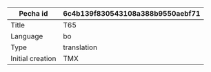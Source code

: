 |Pecha id | 6c4b139f830543108a388b9550aebf71
| --- | --- 
|Title | T65 
|Language | bo
|Type | translation
|Initial creation | TMX